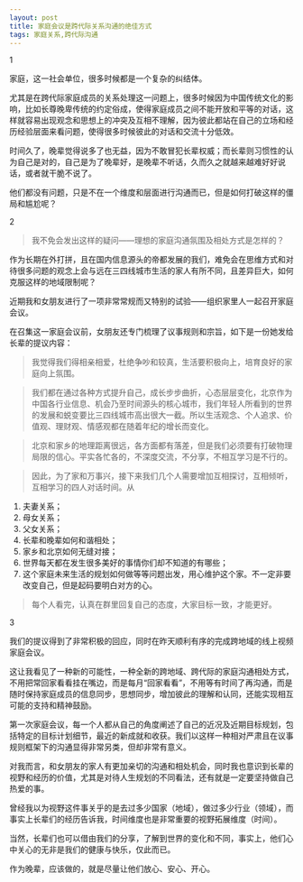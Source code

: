 ```yaml
---
layout: post
title: 家庭会议是跨代际关系沟通的绝佳方式
tags: 家庭关系,跨代际沟通
---
```


1
                
家庭，这一社会单位，很多时候都是一个复杂的纠结体。

尤其是在跨代际家庭成员的关系处理这一问题上，很多时候因为中国传统文化的影响，比如长尊晚卑传统的约定俗成，使得家庭成员之间不能开放和平等的对话，这样就容易出现观念和思想上的冲突及互相不理解，因为彼此都站在自己的立场和经历经验层面来看问题，使得很多时候彼此的对话和交流十分低效。

时间久了，晚辈觉得说多了也无益，因为不敢冒犯长辈权威；而长辈则习惯性的认为自己是对的，自己是为了晚辈好，是晚辈不听话，久而久之就越来越难好好说话，或者就干脆不说了。

他们都没有问题，只是不在一个维度和层面进行沟通而已，但是如何打破这样的僵局和尴尬呢？


2

>我不免会发出这样的疑问——理想的家庭沟通氛围及相处方式是怎样的？

作为长期在外打拼，且在国内信息源头的帝都发展的我们，难免会在思维方式和对待很多问题的观念上会与远在三四线城市生活的家人有所不同，且差异巨大，如何克服这样的地域限制呢？

近期我和女朋友进行了一项非常常规而又特别的试验——组织家里人一起召开家庭会议。

在召集这一家庭会议前，女朋友还专门梳理了议事规则和宗旨，如下是一份她发给长辈的提议内容：

>我觉得我们得相亲相爱，杜绝争吵和较真，生活要积极向上，培育良好的家庭向上氛围。

>我们都在通过各种方式提升自己，成长步步曲折，心态层层变化，北京作为中国各行业信息、机会乃至时间源头的核心城市，我们年轻人所看到的世界的发展和蜕变要比三四线城市高出很大一截。所以生活观念、个人追求、价值观、理财观、情感观都在随着年纪的增长而变化。

>北京和家乡的地理距离很远，各方面都有落差，但是我们必须要有打破物理局限的信心。平实各忙各的，不深度交流，不分享，不相互学习是不行的。

>因此，为了家和万事兴，接下来我们几个人需要增加互相探讨，互相倾听，互相学习的四人对话时间。从
1. 夫妻关系；
2. 母女关系；
3. 父女关系；
4. 长辈和晚辈如何和谐相处；
5. 家乡和北京如何无缝对接；
6. 世界每天都在发生很多美好的事情你们却不知道的有哪些；
7. 这个家庭未来生活的规划如何做等等问题出发，用心维护这个家。不一定非要改变自己，但是起码要明白对方的心。

>每个人看完，认真在群里回复自己的态度，大家目标一致，才能更好。

3

我们的提议得到了非常积极的回应，同时在昨天顺利有序的完成跨地域的线上视频家庭会议。

这让我看见了一种新的可能性，一种全新的跨地域、跨代际的家庭沟通相处方式，不用把常回家看看挂在嘴边，而是每月“回家看看”，不用等有时间了再沟通，而是随时保持家庭成员的信息同步，思想同步，增加彼此的理解和认同，还能实现相互可能的支持和精神鼓励。

第一次家庭会议，每一个人都从自己的角度阐述了自己的近况及近期目标规划，包括特定的目标计划细节，最近的新成就和收获。我们以这样一种相对严肃且在议事规则框架下的沟通显得非常另类，但却非常有意义。

对我而言，和女朋友的家人有更加亲切的沟通和相处机会，同时我也意识到长辈的视野和经历的价值，尤其是对待人生规划的不同看法，还有就是一定要坚持做自己热爱的事。

曾经我以为视野这件事关乎的是去过多少国家（地域），做过多少行业（领域），而事实上长辈们的经历告诉我，时间维度也是非常重要的视野拓展维度（时间）。

当然，长辈们也可以借由我们的分享，了解到世界的变化和不同，事实上，他们心中关心的无非是我们的健康与快乐，仅此而已。

作为晚辈，应该做的，就是尽量让他们放心、安心、开心。








